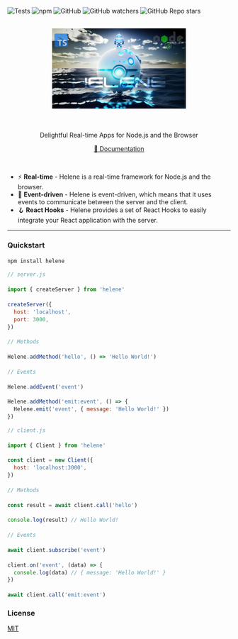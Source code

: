 ![Tests](https://github.com/leonardoventurini/helene/actions/workflows/test.yml/badge.svg)
![npm](https://img.shields.io/npm/v/helene?style=flat-square)
![GitHub](https://img.shields.io/github/license/leonardoventurini/helene?style=flat-square)
![GitHub watchers](https://img.shields.io/github/watchers/leonardoventurini/helene?style=social)
![GitHub Repo stars](https://img.shields.io/github/stars/leonardoventurini/helene?style=social)

<div align="center">
	<br>
	<div>
		<img src="https://raw.githubusercontent.com/leonardoventurini/helene/main/assets/ocean-sphere-header.jpg" width='60%' alt='Helene'>
	</div>
	<br>
	<br>
  <p>
    Delightful Real-time Apps for Node.js and the Browser
  </p>
  <p>
    <a href="https://helene.leonardoventurini.tech" target="_blank">📘 Documentation</a>
  </p>
  <br>
</div>

- ⚡️ **Real-time** - Helene is a real-time framework for Node.js and the browser.
- 🦾 **Event-driven** - Helene is event-driven, which means that it uses events to communicate between the server and the client.
- 🪝 **React Hooks** - Helene provides a set of React Hooks to easily integrate your React application with the server.
<hr/>

### Quickstart

  ```bash
  npm install helene
  ```

```js
// server.js

import { createServer } from 'helene'

createServer({
  host: 'localhost',
  port: 3000,
})

// Methods

Helene.addMethod('hello', () => 'Hello World!')

// Events

Helene.addEvent('event')

Helene.addMethod('emit:event', () => {
  Helene.emit('event', { message: 'Hello World!' })
})
```

```js
// client.js

import { Client } from 'helene'

const client = new Client({
  host: 'localhost:3000',
})

// Methods

const result = await client.call('hello')

console.log(result) // Hello World!

// Events

await client.subscribe('event')

client.on('event', (data) => {
  console.log(data) // { message: 'Hello World!' }
})

await client.call('emit:event')
```

### License

[MIT](LICENSE)
